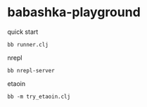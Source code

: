 # babashka-playground

quick start

    bb runner.clj

nrepl

    bb nrepl-server

etaoin

    bb -m try_etaoin.clj